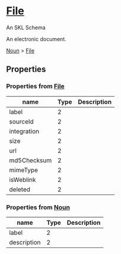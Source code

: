 # [File](../../nouns/file/schema.json)

An SKL Schema

An electronic document.

[Noun](../../core/noun/schema.json) > [File](../../nouns/file/schema.json)

## Properties

### Properties from [File](../../nouns/file/schema.json)

| name | Type | Description |
| ---- | ---- | ----------- |
| label | 2 | |
| sourceId | 2 | |
| integration | 2 | |
| size | 2 | |
| url | 2 | |
| md5Checksum | 2 | |
| mimeType | 2 | |
| isWeblink | 2 | |
| deleted | 2 | |

### Properties from [Noun](../../core/noun/schema.json)

| name | Type | Description |
| ---- | ---- | ----------- |
| label | 2 | |
| description | 2 | |

